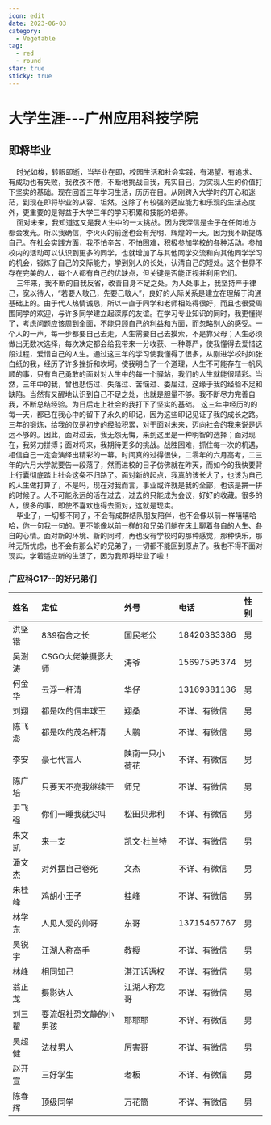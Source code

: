 ```yaml
---
icon: edit
date: 2023-06-03
category:
  - Vegetable
tag:
  - red
  - round
star: true
sticky: true
---
```


# 大学生涯---广州应用科技学院

## 即将毕业
&nbsp;&nbsp;&nbsp;&nbsp;时光如梭，转眼即逝，当毕业在即，校园生活和社会实践，有渴望、有追求、有成功也有失败，我孜孜不倦，不断地挑战自我，充实自己，为实现人生的价值打下坚实的基础。现在回首三年学习生活，历历在目。从刚跨入大学时的开心和迷茫，到现在即将毕业的从容、坦然。这除了有较强的适应能力和乐观的生活态度外，更重要的是得益于大学三年的学习积累和技能的培养。  
&nbsp;&nbsp;&nbsp;&nbsp;面对未来，我知道这又是我人生中的一大挑战。因为我深信是金子在任何地方都会发光。所以我确信，李火火的前途也会有光明、辉煌的一天。因为我不断提炼自己。在社会实践方面，我不怕辛苦，不怕困难，积极参加学校的各种活动。参加校内的活动可以认识到更多的同学，也就增加了与其他同学交流和向其他同学学习的机会，锻炼了自己的交际能力，学到别人的长处，认清自己的短处。这个世界不存在完美的人，每个人都有自己的优缺点，但关键是否能正视并利用它们。  
&nbsp;&nbsp;&nbsp;&nbsp;三年来，我不断的自我反省，改善自身不足之处。为人处事上，我坚持严于律己，宽以待人，“若要人敬己，先要己敬人”，良好的人际关系是建立在理解于沟通基础上的。由于代人热情诚恳，所以一直于同学和老师相处得很好，而且也很受周围同学的欢迎，与许多同学建立起深厚的友谊。在学习专业知识的同时，我更懂得了，考虑问题应该周到全面，不能只顾自己的利益和方面，而忽略别人的感受。一个人的一声，每一步都要自己去走，人生需要自己去摸索，不是靠父母；人生必须做出无数次选择，每次决定都会给我带来一分收获、一种尊严，使我懂得去爱惜这段过程，爱惜自己的人生。通过这三年的学习使我懂得了很多，从刚进学校时如张白纸的我，经历了许多挫折和坎坷。使我明白了一个道理，人生不可能存在一帆风顺的事，只有自己勇敢的面对对人生中的每一个驿站，我们的人生就能很精彩。当然，三年中的我，曾也悲伤过、失落过、苦恼过、委屈过，这缘于我的经验不足和缺陷。当然有又醒地认识到自己不足之处，也就是胆量不够。我不断尽力完善自我，不断总结经验。为日后走上社会的我打下了坚实的基础。
这三年中经历的的每一天，都已在我心中的留下了永久的印记，因为这些印记见证了我的成长之路。三年的锻炼，给我的仅是初步的经验积累，对于面对未来，迈向社会的我来说是远远不够的。因此，面对过去，我无怨无悔，来到这里是一种明智的选择；面对现在，我努力拼搏；面对将来，我期待更多的挑战。战胜困难，抓住每一次的机遇，相信自己一定会演绎出精彩的一幕。时间真的过得很快，二零年的六月高考，二三年的六月大学就要告一段落了，然而进校的日子仿佛就在昨天，而如今的我快要背上行囊彻底踏上社会这条不归路了。面对新的起点，我真的该长大了，也该为自己的人生做打算了，不是吗，现在对我而言，事业或许就是我的全部，也该是拼一拼的时候了。人不可能永远的活在过去，过去的只能成为会议，好好的收藏。很多的人，很多的事，即使不喜欢也得去面对，这就是现实。  
&nbsp;&nbsp;&nbsp;&nbsp;毕业了，一切都不同了，不会有成群结队朋友陪伴，也不会像以前一样嘻嘻哈哈，你一句我一句的。更不能像以前一样的和兄弟们躺在床上聊着各自的人生、各自的心情。面对新的环境、新的同时，再也没有学校时的那种感觉，那种快乐，那种无所忧虑，也不会有那么好的兄弟了，一切都不能回到原点了。我也不得不面对现实，学着适应新的生活了，因为我即将毕业了啦！
### 广应科C17--的好兄弟们

|姓名|定位|外号|电话|性别|
|:-----|:-----|:-----|:-----|:-----|
|洪坚锴|839宿舍之长|国民老公|18420383386|男|
|吴澍涛|CSGO大佬兼摄影大师|涛爷|15697595374|男|
|何金华|云浮一杆清|华仔|13169381136|男|
|刘翔|都是吹的信丰球王|翔桑|不详、有微信|男|
|陈飞澎|都是吹的茂名杆清|大鹏|不详、有微信|男|
|李安|豪七代言人|陕南一只小荷花|不详、有微信|男|
|陈广培|只要天不亮我继续干|师兄|不详、有微信|男|
|尹飞强|你们一睡我就尖叫|松田贝弗利|不详、有微信|男|
|朱文凯|来一支|凯文·杜兰特|不详、有微信|男|
|潘文杰|对外摆自己卷死|文杰|不详、有微信|男|
|朱桂峰|鸡胡小王子|挂峰|不详、有微信|男|
|林学东|人见人爱的帅哥|东哥|13715467767|男|
|吴锐宇|江湖人称高手|教授|不详、有微信|男|
|林峰|相同知己|湛江话语权|不详、有微信|男|
|翁正龙|摄影达人|江湖人称龙哥|不详、有微信|男|
|刘三翟|耍流氓社恐文静的小男孩|耶耶耶|不详、有微信|男|
|吴超健|法杖男人|厉害哥|不详、有微信|男|
|赵开宣|三好学生|老板|不详、有微信|男|
|陈春辉|顶级同学|万花筒|不详、有微信|男|